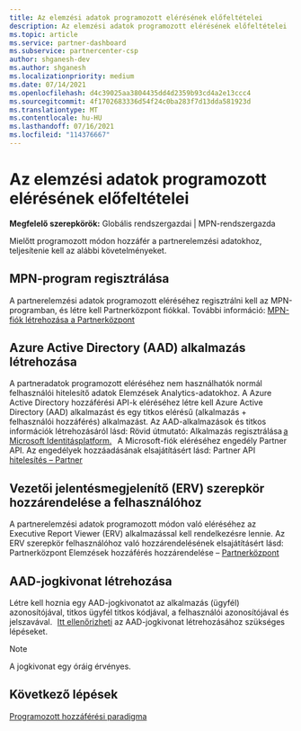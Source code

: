 ```yaml
---
title: Az elemzési adatok programozott elérésének előfeltételei
description: Az elemzési adatok programozott elérésének előfeltételei
ms.topic: article
ms.service: partner-dashboard
ms.subservice: partnercenter-csp
author: shganesh-dev
ms.author: shganesh
ms.localizationpriority: medium
ms.date: 07/14/2021
ms.openlocfilehash: d4c39025aa3804435dd4d2359b93cd4a2e13ccc4
ms.sourcegitcommit: 4f1702683336d54f24c0ba283f7d13dda581923d
ms.translationtype: MT
ms.contentlocale: hu-HU
ms.lasthandoff: 07/16/2021
ms.locfileid: "114376667"
---
```

# <a name="prerequisites-to-programmatically-access-analytics-data"></a>Az elemzési adatok programozott elérésének előfeltételei

**Megfelelő szerepkörök:** Globális rendszergazdai | MPN-rendszergazda

Mielőtt programozott módon hozzáfér a partnerelemzési adatokhoz, teljesítenie kell az alábbi követelményeket.

## <a name="mpn-program-enrollment"></a>MPN-program regisztrálása

A partnerelemzési adatok programozott eléréséhez regisztrálni kell az MPN-programban, és létre kell Partnerközpont fiókkal. További információ: [MPN-fiók létrehozása a Partnerközpont](mpn-create-a-partner-center-account.md)

## <a name="create-azure-active-directory-aad-application"></a>Azure Active Directory (AAD) alkalmazás létrehozása

A partneradatok programozott eléréséhez nem használhatók normál felhasználói hitelesítő adatok Elemzések Analytics-adatokhoz. A Azure Active Directory hozzáférési API-k eléréséhez létre kell Azure Active Directory (AAD) alkalmazást és egy titkos elérésű (alkalmazás + felhasználói hozzáférés) alkalmazást. Az AAD-alkalmazások és titkos információk létrehozásáról lásd: Rövid útmutató: Alkalmazás regisztrálása [a Microsoft Identitásplatform.](/azure/active-directory/develop/quickstart-register-app)   A Microsoft-fiók eléréséhez engedély Partner API. Az engedélyek hozzáadásának elsajátításért lásd: Partner API [hitelesítés – Partner](/partner/develop/api-authentication#application-and-user-access)

## <a name="assign-executive-report-viewer-erv-role-to-the-user"></a>Vezetői jelentésmegjelenítő (ERV) szerepkör hozzárendelése a felhasználóhoz

A partnerelemzési adatok programozott módon való eléréséhez az Executive Report Viewer (ERV) alkalmazással kell rendelkezésre lennie. Az ERV szerepkör felhasználóhoz való hozzárendelésének elsajátításért lásd: Partnerközpont Elemzések hozzáférés hozzárendelése – [Partnerközpont](insights-roles.md)

## <a name="generate-an-aad-token"></a>AAD-jogkivonat létrehozása

Létre kell hoznia egy AAD-jogkivonatot az alkalmazás (ügyfél) azonosítójával, titkos ügyfél titkos kódjával, a felhasználói azonosítójával és jelszavával.   [Itt ellenőrizheti](insights-programmatic-first-api-call.md#token-generation) az AAD-jogkivonat létrehozásához szükséges lépéseket.

> [!Note]
> A jogkivonat egy óráig érvényes.

## <a name="next-steps"></a>Következő lépések
[Programozott hozzáférési paradigma](insights-programmatic-access-paradigm.md)